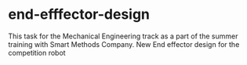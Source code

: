 # end-efffector-design
This task for the Mechanical Engineering track as a part of the summer training with Smart Methods Company.
New  End effector design for the  competition robot
